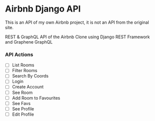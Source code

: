 # Airbnb Django API

This is an API of my own Airbnb project, it is not an API from the original site.

REST & GraphQL API of the Airbnb Clone using Django REST Framework and Graphene GraphQL

### API Actions

- [ ] List Rooms
- [ ] Filter Rooms
- [ ] Search By Coords
- [ ] Login
- [ ] Create Account
- [ ] See Room
- [ ] Add Room to Favourites
- [ ] See Favs
- [ ] See Profile
- [ ] Edit Profile
